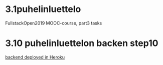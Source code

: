 # 3.1puhelinluettelo
FullstackOpen2019 MOOC-course, part3 tasks

# 3.10 puhelinluettelon backen step10
[backend deployed in Heroku](https://fullstack-phonebook-anniluo.herokuapp.com/info)
